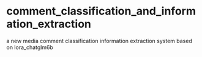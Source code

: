 # comment_classification_and_information_extraction
a new media comment classification information extraction system based on lora_chatglm6b
